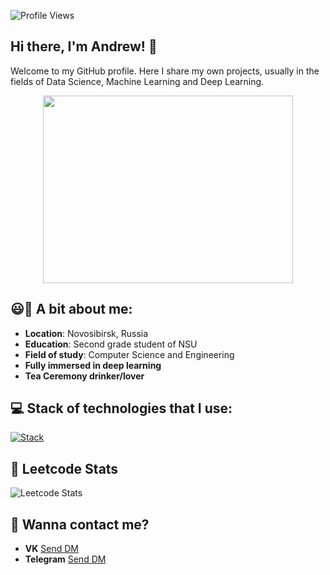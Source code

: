 ![Profile Views](https://komarev.com/ghpvc/?username=F1ameX&color=red)
##  Hi there, I'm Andrew! 👋

Welcome to my GitHub profile. Here I share my own projects, usually in the fields of Data Science, Machine Learning and Deep Learning.

<div align="center">
	<img src="https://github.com/F1ameX/F1ameX/blob/main/secret_file.gif" width="400", height="300"/>
</div>

## 😃🍵 A bit about me:
- **Location**: Novosibirsk, Russia
- **Education**: Second grade student of NSU 
- **Field of study**:  Computer Science and Engineering
- **Fully immersed in deep learning**
- **Tea Ceremony drinker/lover**

## 💻 Stack of technologies that I use:
[![Stack](https://skillicons.dev/icons?i=python,pytorch,tensorflow,sklearn,git,github,apple,linux)](https://skillicons.dev)

## 🧠 Leetcode Stats
![Leetcode Stats](https://leetcode-badge-sage.vercel.app/badge/F1ameX?theme=neutral)
## 👀 Wanna contact me?
- **VK** [Send DM](https://vk.me/andreyebanutuy)
- **Telegram** [Send DM](https://telegram.me/F1ameX)
